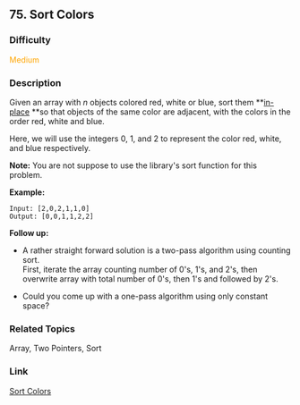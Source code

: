 ## 75. Sort Colors
### Difficulty

 <font color=orange>Medium</font>

### Description

Given an array with _n_ objects colored red, white or blue, sort them **[in-
place](https://en.wikipedia.org/wiki/In-place_algorithm) **so that objects of
the same color are adjacent, with the colors in the order red, white and blue.

Here, we will use the integers 0, 1, and 2 to represent the color red, white,
and blue respectively.

**Note:**  You are not suppose to use the library's sort function for this
problem.

**Example:**
            Input: [2,0,2,1,1,0]    Output: [0,0,1,1,2,2]

**Follow up:**

  * A rather straight forward solution is a two-pass algorithm using counting sort.  
First, iterate the array counting number of 0's, 1's, and 2's, then overwrite
array with total number of 0's, then 1's and followed by 2's.

  * Could you come up with a one-pass algorithm using only constant space?


### Related Topics

Array, Two Pointers, Sort


### Link
[Sort Colors](https://leetcode.com/problems/sort-colors)
